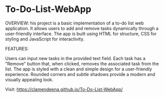 # To-Do-List-WebApp

OVERVIEW: his project is a basic implementation of a to-do list web application. It allows users to add and remove tasks dynamically through a user-friendly interface. The app is built using HTML for structure, CSS for styling and JavaScript for interactivity.

FEATURES:

Users can input new tasks in the provided text field. Each task has a "Remove" button that, when clicked, removes the associated task from the list. The app is styled with a clean and simple design for a user-friendly experience. Rounded corners and subtle shadows provide a modern and visually appealing look.

Visit: https://clamendeena.github.io/To-Do-List-WebApp/

